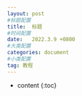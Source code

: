 ```yaml
---
layout: post
#标题配置
title:  标题
#时间配置
date:   2022.3.9 +0800
#大类配置
categories: document
#小类配置
tag: 教程
---
```


* content
{:toc}



